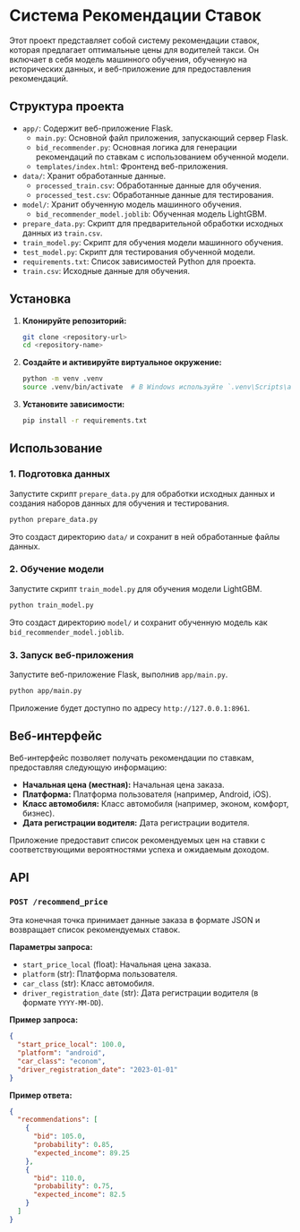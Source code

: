 # Система Рекомендации Ставок

Этот проект представляет собой систему рекомендации ставок, которая предлагает оптимальные цены для водителей такси. Он включает в себя модель машинного обучения, обученную на исторических данных, и веб-приложение для предоставления рекомендаций.

## Структура проекта

- `app/`: Содержит веб-приложение Flask.
  - `main.py`: Основной файл приложения, запускающий сервер Flask.
  - `bid_recommender.py`: Основная логика для генерации рекомендаций по ставкам с использованием обученной модели.
  - `templates/index.html`: Фронтенд веб-приложения.
- `data/`: Хранит обработанные данные.
  - `processed_train.csv`: Обработанные данные для обучения.
  - `processed_test.csv`: Обработанные данные для тестирования.
- `model/`: Хранит обученную модель машинного обучения.
  - `bid_recommender_model.joblib`: Обученная модель LightGBM.
- `prepare_data.py`: Скрипт для предварительной обработки исходных данных из `train.csv`.
- `train_model.py`: Скрипт для обучения модели машинного обучения.
- `test_model.py`: Скрипт для тестирования обученной модели.
- `requirements.txt`: Список зависимостей Python для проекта.
- `train.csv`: Исходные данные для обучения.

## Установка

1.  **Клонируйте репозиторий:**
    ```bash
    git clone <repository-url>
    cd <repository-name>
    ```

2.  **Создайте и активируйте виртуальное окружение:**
    ```bash
    python -m venv .venv
    source .venv/bin/activate  # В Windows используйте `.venv\Scripts\activate`
    ```

3.  **Установите зависимости:**
    ```bash
    pip install -r requirements.txt
    ```

## Использование

### 1. Подготовка данных

Запустите скрипт `prepare_data.py` для обработки исходных данных и создания наборов данных для обучения и тестирования.

```bash
python prepare_data.py
```

Это создаст директорию `data/` и сохранит в ней обработанные файлы данных.

### 2. Обучение модели

Запустите скрипт `train_model.py` для обучения модели LightGBM.

```bash
python train_model.py
```

Это создаст директорию `model/` и сохранит обученную модель как `bid_recommender_model.joblib`.

### 3. Запуск веб-приложения

Запустите веб-приложение Flask, выполнив `app/main.py`.

```bash
python app/main.py
```

Приложение будет доступно по адресу `http://127.0.0.1:8961`.

## Веб-интерфейс

Веб-интерфейс позволяет получать рекомендации по ставкам, предоставляя следующую информацию:

-   **Начальная цена (местная):** Начальная цена заказа.
-   **Платформа:** Платформа пользователя (например, Android, iOS).
-   **Класс автомобиля:** Класс автомобиля (например, эконом, комфорт, бизнес).
-   **Дата регистрации водителя:** Дата регистрации водителя.

Приложение предоставит список рекомендуемых цен на ставки с соответствующими вероятностями успеха и ожидаемым доходом.

## API

### `POST /recommend_price`

Эта конечная точка принимает данные заказа в формате JSON и возвращает список рекомендуемых ставок.

**Параметры запроса:**

-   `start_price_local` (float): Начальная цена заказа.
-   `platform` (str): Платформа пользователя.
-   `car_class` (str): Класс автомобиля.
-   `driver_registration_date` (str): Дата регистрации водителя (в формате `YYYY-MM-DD`).

**Пример запроса:**

```json
{
  "start_price_local": 100.0,
  "platform": "android",
  "car_class": "econom",
  "driver_registration_date": "2023-01-01"
}
```

**Пример ответа:**

```json
{
  "recommendations": [
    {
      "bid": 105.0,
      "probability": 0.85,
      "expected_income": 89.25
    },
    {
      "bid": 110.0,
      "probability": 0.75,
      "expected_income": 82.5
    }
  ]
}
```
